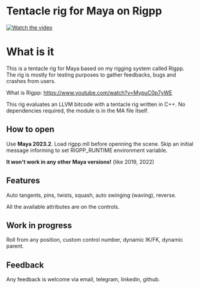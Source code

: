 # Tentacle rig for Maya on Rigpp
[![Watch the video](https://img.youtube.com/vi/RZKJnVI6_hI/0.jpg)](https://www.youtube.com/watch?v=RZKJnVI6_hI&ab_channel=AlexanderZagoruyko)

# What is it
This is a tentacle rig for Maya based on my rigging system called Rigpp. The rig is mostly for testing purposes to gather feedbacks, bugs and crashes from users.

What is Rigpp: https://www.youtube.com/watch?v=MypuC0p7yWE

This rig evaluates an LLVM bitcode with a tentacle rig written in C++. No dependencies required, the module is in the MA file itself. 

## How to open
Use **Maya 2023.2**. Load rigpp.mll before openning the scene. Skip an initial message informing to set RIGPP_RUNTIME environment variable.

**It won't work in any other Maya versions!** (like 2019, 2022)

## Features
Auto tangents, pins, twists, squash, auto swinging (waving), reverse.

All the available attributes are on the controls. 

## Work in progress
Roll from any position, custom control number, dynamic IK/FK, dynamic parent.

## Feedback
Any feedback is welcome via email, telegram, linkedin, github.
